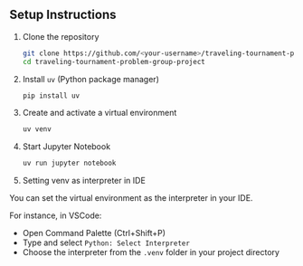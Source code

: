 ## Setup Instructions

1. Clone the repository

    ```sh
    git clone https://github.com/<your-username>/traveling-tournament-problem-group-project.git
    cd traveling-tournament-problem-group-project
    ```

2. Install `uv` (Python package manager)

    ```sh
    pip install uv
    ```

3. Create and activate a virtual environment

    ```sh
    uv venv
    ```

4. Start Jupyter Notebook

    ```sh
    uv run jupyter notebook
    ```

5. Setting venv as interpreter in IDE

You can set the virtual environment as the interpreter in your IDE.

For instance, in VSCode:
- Open Command Palette (Ctrl+Shift+P)
- Type and select `Python: Select Interpreter`
- Choose the interpreter from the `.venv` folder in your project directory
